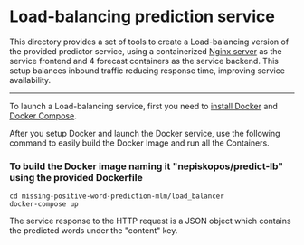 # Load-balancing prediction service

This directory provides a set of tools to create a Load-balancing version of the provided predictor service, using a containerized [Nginx server](https://nginx.org/) as the service frontend and 4 forecast containers as the service backend. This setup balances inbound traffic reducing response time, improving service availability.

---

To launch a Load-balancing service, first you need to [install Docker](https://docs.docker.com/desktop/install/linux/) and [Docker Compose](https://docs.docker.com/compose/install/linux/).

After you setup Docker and launch the Docker service, use the following command to easily build the Docker Image and run all the Containers.

### To build the Docker image naming it "nepiskopos/predict-lb" using the provided Dockerfile
```console
cd missing-positive-word-prediction-mlm/load_balancer
docker-compose up
```

The service response to the HTTP request is a JSON object which contains the predicted words under the "content" key.
